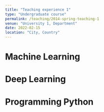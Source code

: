 ```yaml
---
title: "Teaching experience 1"
type: "Undergraduate course"
permalink: /teaching/2014-spring-teaching-1
venue: "University 1, Department"
date: 2022-02-15
location: "City, Country"
---
```



Machine Learning
======

Deep Learning
======

Programming Python
======
